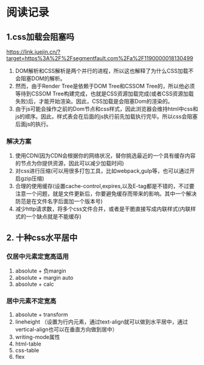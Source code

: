 # 阅读记录

## 1.css加载会阻塞吗 
https://link.juejin.cn/?target=https%3A%2F%2Fsegmentfault.com%2Fa%2F1190000018130499

1. DOM解析和CSS解析是两个并行的进程，所以这也解释了为什么CSS加载不会阻塞DOM的解析。
2. 然而，由于Render Tree是依赖于DOM Tree和CSSOM Tree的，所以他必须等待到CSSOM Tree构建完成，也就是CSS资源加载完成(或者CSS资源加载失败)后，才能开始渲染。因此，CSS加载是会阻塞Dom的渲染的。
3. 由于js可能会操作之前的Dom节点和css样式，因此浏览器会维持html中css和js的顺序。因此，样式表会在后面的js执行前先加载执行完毕。所以css会阻塞后面js的执行。

### 解决方案
1. 使用CDN(因为CDN会根据你的网络状况，替你挑选最近的一个具有缓存内容的节点为你提供资源，因此可以减少加载时间)
2. 对css进行压缩(可以用很多打包工具，比如webpack,gulp等，也可以通过开启gzip压缩)
3. 合理的使用缓存(设置cache-control,expires,以及E-tag都是不错的，不过要注意一个问题，就是文件更新后，你要避免缓存而带来的影响。其中一个解决防范是在文件名字后面加一个版本号)
4. 减少http请求数，将多个css文件合并，或者是干脆直接写成内联样式(内联样式的一个缺点就是不能缓存)

## 2. 十种css水平居中
### 仅居中元素定宽高适用
1. absolute + 负margin
2. absolute + margin auto
3. absolute + calc
### 居中元素不定宽高
1. absolute + transform
2. lineheight （设置为行内元素，通过text-align就可以做到水平居中，通过vertical-align也可以在垂直方向做到居中）
3. writing-mode属性
4. html-table
5. css-table
6. flex

